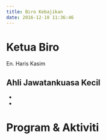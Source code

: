 ```yaml
---
title: Biro Kebajikan
date: 2016-12-10 11:36:46
---
```

# Ketua Biro
En. Haris Kasim
## Ahli Jawatankuasa Kecil
* 
* 

# Program & Aktiviti
